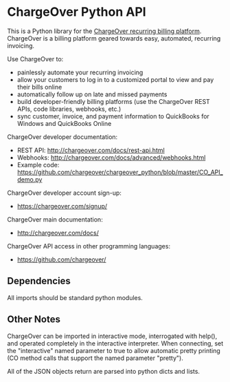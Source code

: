 
ChargeOver Python API
=====================

This is a Python library for the [ChargeOver recurring billing platform](http://www.chargeover.com/). ChargeOver is a billing platform geared towards easy, automated, recurring invoicing. 


Use ChargeOver to:

* painlessly automate your recurring invoicing 
* allow your customers to log in to a customized portal to view and pay their bills online
* automatically follow up on late and missed payments
* build developer-friendly billing platforms (use the ChargeOver REST APIs, code libraries, webhooks, etc.)
* sync customer, invoice, and payment information to QuickBooks for Windows and QuickBooks Online


ChargeOver developer documentation:

* REST API: http://chargeover.com/docs/rest-api.html
* Webhooks: http://chargeover.com/docs/advanced/webhooks.html
* Example code: https://github.com/chargeover/chargeover_python/blob/master/CO_API_demo.py


ChargeOver developer account sign-up:

* https://chargeover.com/signup/


ChargeOver main documentation:

* http://chargeover.com/docs/


ChargeOver API access in other programming languages:

* https://github.com/chargeover/


Dependencies
------------

All imports should be standard python modules.

Other Notes
-----------

ChargeOver can be imported in interactive mode, interrogated with help(), and operated completely in the interactive interpreter. When
connecting, set the "interactive" named parameter to true to allow automatic pretty printing (CO method calls that support the named
parameter "pretty").

All of the JSON objects return are parsed into python dicts and lists.
